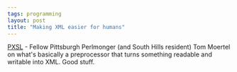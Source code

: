 ```yaml
---
tags: programming
layout: post
title: "Making XML easier for humans"
---
```




<a href="http://community.moertel.com/pxsl/">PXSL</a> - Fellow Pittsburgh Perlmonger (and South Hills resident) Tom Moertel on what's basically a preprocessor that turns something readable and writable into XML. Good stuff.


